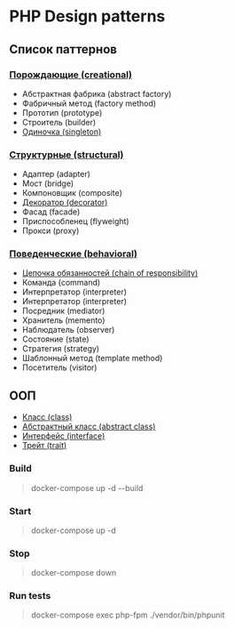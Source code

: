 # PHP Design patterns

## Список паттернов
### [Порождающие (creational)](Patterns/Creational/)
- Абстрактная фабрика (abstract factory)
- Фабричный метод (factory method)
- Прототип (prototype)
- Строитель (builder)
- [Одиночка (singleton)](Patterns/Creational/Singleton/)
### [Структурные (structural)](Patterns/Structural/)
- Адаптер (adapter)
- Мост (bridge)
- Компоновщик (composite)
- [Декоратор (decorator)](Patterns/Structural/Decorator/)
- Фасад (facade)
- Приспособленец (flyweight)
- Прокси (proxy)
### [Поведенческие (behavioral)](Patterns/Behavioral/)
- [Цепочка обязанностей (chain of responsibility)](Patterns/Behavioral/ChainOfResponsibility/)
- Команда (command)
- Интерпретатор (interpreter)
- Интерпретатор (interpreter)
- Посредник (mediator)
- Хранитель (memento)
- Наблюдатель (observer)
- Состояние (state)
- Стратегия (strategy)
- Шаблонный метод (template method)
- Посетитель (visitor)

## ООП
- [Класс (class)](./docs/class.md)
- [Абстрактный класс (abstract class)](./docs/abstract_class.md)
- [Интерфейс (interface)](./docs/interface.md)
- [Трейт (trait)](./docs/trait.md)

### Build
> docker-compose up -d --build

### Start
> docker-compose up -d

### Stop
> docker-compose down

### Run tests
> docker-compose exec php-fpm ./vendor/bin/phpunit
